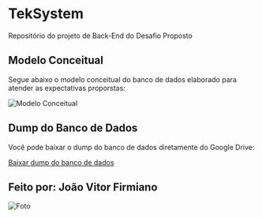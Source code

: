 # TekSystem
Repositório do projeto de Back-End do Desafio Proposto 

## Modelo Conceitual

Segue abaixo o modelo conceitual do banco de dados elaborado para atender as expectativas proporstas: 

![Modelo Conceitual](https://drive.google.com/uc?export=view&id=13pd_cJfraswV0xkPIU3Tb6hzvRimfs1H)

## Dump do Banco de Dados

Você pode baixar o dump do banco de dados diretamente do Google Drive:

[Baixar dump do banco de dados](https://drive.google.com/uc?export=download&id=1N1zPytUrMxWywNdaZhJW-L-gHwAXJCY-)

## Feito por: João Vitor Firmiano
![Foto](https://drive.google.com/uc?export=view&id=1fjmlf9aLvvZLpuiZfRj4ALg8kvYPIgPP) 

